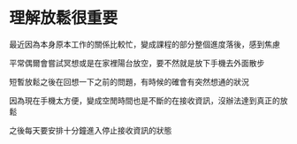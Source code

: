 # 理解放鬆很重要

最近因為本身原本工作的關係比較忙，變成課程的部分整個進度落後，感到焦慮

平常偶爾會嘗試冥想或是在家裡陽台放空，要不然就是放下手機去外面散步

短暫放鬆之後在回想一下之前的問題，有時候的確會有突然想通的狀況

因為現在手機太方便，變成空閒時間也是不斷的在接收資訊，沒辦法達到真正的放鬆

之後每天要安排十分鐘進入停止接收資訊的狀態

